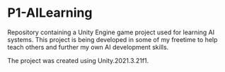 # P1-AILearning

Repository containing a Unity Engine game project used for learning AI systems.
This project is being developed in some of my freetime to help teach others and further my own AI development skills.

The project was created using Unity.2021.3.21f1. 
